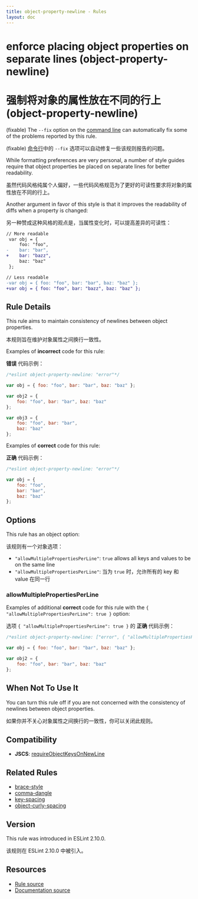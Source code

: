```yaml
---
title: object-property-newline - Rules
layout: doc
---
```

<!-- Note: No pull requests accepted for this file. See README.md in the root directory for details. -->

# enforce placing object properties on separate lines (object-property-newline)

# 强制将对象的属性放在不同的行上 (object-property-newline)

(fixable) The `--fix` option on the [command line](../user-guide/command-line-interface#fix) can automatically fix some of the problems reported by this rule.

(fixable) [命令行](../user-guide/command-line-interface#fix)中的 `--fix` 选项可以自动修复一些该规则报告的问题。

While formatting preferences are very personal, a number of style guides require that object properties be placed on separate lines for better readability.

虽然代码风格纯属个人偏好，一些代码风格规范为了更好的可读性要求将对象的属性放在不同的行上。

Another argument in favor of this style is that it improves the readability of diffs when a property is changed:

另一种赞成这种风格的观点是，当属性变化时，可以提高差异的可读性：

```diff
// More readable
 var obj = {
     foo: "foo",
-    bar: "bar",
+    bar: "bazz",
     baz: "baz"
 };
```

```diff
// Less readable
-var obj = { foo: "foo", bar: "bar", baz: "baz" };
+var obj = { foo: "foo", bar: "bazz", baz: "baz" };
```

## Rule Details

This rule aims to maintain consistency of newlines between object properties.

本规则旨在维护对象属性之间换行一致性。

Examples of **incorrect** code for this rule:

**错误** 代码示例：

```js
/*eslint object-property-newline: "error"*/

var obj = { foo: "foo", bar: "bar", baz: "baz" };

var obj2 = {
    foo: "foo", bar: "bar", baz: "baz"
};

var obj3 = {
    foo: "foo", bar: "bar",
    baz: "baz"
};
```

Examples of **correct** code for this rule:

**正确** 代码示例：

```js
/*eslint object-property-newline: "error"*/

var obj = {
    foo: "foo",
    bar: "bar",
    baz: "baz"
};
```

## Options

This rule has an object option:

该规则有一个对象选项：

* `"allowMultiplePropertiesPerLine"`: `true` allows all keys and values to be on the same line
* `"allowMultiplePropertiesPerLine"`: 当为 `true` 时，允许所有的 key 和 value 在同一行

### allowMultiplePropertiesPerLine

Examples of additional **correct** code for this rule with the `{ "allowMultiplePropertiesPerLine": true }` option:

选项 `{ "allowMultiplePropertiesPerLine": true }` 的 **正确** 代码示例：

```js
/*eslint object-property-newline: ["error", { "allowMultiplePropertiesPerLine": true }]*/

var obj = { foo: "foo", bar: "bar", baz: "baz" };

var obj2 = {
    foo: "foo", bar: "bar", baz: "baz"
};
```

## When Not To Use It

You can turn this rule off if you are not concerned with the consistency of newlines between object properties.

如果你并不关心对象属性之间换行的一致性，你可以关闭此规则。

## Compatibility

* **JSCS**: [requireObjectKeysOnNewLine](http://jscs.info/rule/requireObjectKeysOnNewLine)

## Related Rules

* [brace-style](brace-style)
* [comma-dangle](comma-dangle)
* [key-spacing](key-spacing)
* [object-curly-spacing](object-curly-spacing)

## Version

This rule was introduced in ESLint 2.10.0.

该规则在 ESLint 2.10.0 中被引入。

## Resources

* [Rule source](https://github.com/eslint/eslint/tree/master/lib/rules/object-property-newline.js)
* [Documentation source](https://github.com/eslint/eslint/tree/master/docs/rules/object-property-newline.md)
